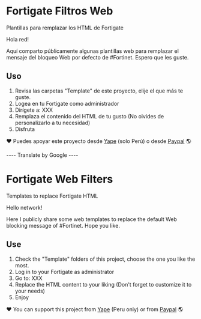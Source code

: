 # Fortigate Filtros Web
Plantillas para remplazar los HTML de Fortigate

Hola red!

Aquí comparto públicamente algunas plantillas web para remplazar el mensaje del bloqueo Web por defecto de #Fortinet. Espero que les guste.

## Uso
1. Revisa las carpetas "Template" de este proyecto, elije el que más te guste.
2. Logea en tu Fortigate como administrador
3. Dirígete a:  XXX
4. Remplaza el contenido del HTML de tu gusto (No olvides de personalizarlo a tu necesidad)
5. Disfruta

❤️ Puedes apoyar este proyecto desde <a href="#">Yape</a> (solo Perú) o desde <a href="#">Paypal</a> 🌎

---- Translate by Google ----

# Fortigate Web Filters
Templates to replace Fortigate HTML

Hello network!

Here I publicly share some web templates to replace the default Web blocking message of #Fortinet. Hope you like.

## Use
1. Check the "Template" folders of this project, choose the one you like the most.
2. Log in to your Fortigate as administrator
3. Go to: XXX
4. Replace the HTML content to your liking (Don't forget to customize it to your needs)
5. Enjoy

❤️ You can support this project from <a href="#">Yape</a> (Peru only) or from <a href="#">Paypal</a> 🌎